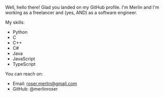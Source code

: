 Well, hello there! Glad you landed on my GitHub profile.
I'm Merlin and I'm working as a freelancer and (yes, AND) as a software engineer.

My skills:
- Python
- C
- C++
- C#
- Java
- JavaScript
- TypeScript

You can reach on:
- Email: roser.merlin@gmail.com
- GitHub: @merlinroser
